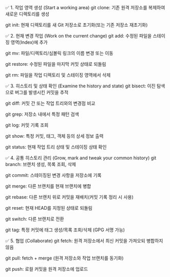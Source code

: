 ✅ 1. 작업 영역 생성 (Start a working area)
git clone: 기존 원격 저장소를 복제하여 새로운 디렉토리를 생성

git init: 현재 디렉토리를 새 Git 저장소로 초기화(또는 기존 저장소 재초기화)

✅ 2. 현재 변경 작업 (Work on the current change)
git add: 수정된 파일을 스테이징 영역(Index)에 추가

git mv: 파일/디렉토리/심볼릭 링크의 이름 변경 또는 이동

git restore: 수정된 파일을 마지막 커밋 상태로 되돌림

git rm: 파일을 작업 디렉토리 및 스테이징 영역에서 삭제

✅ 3. 히스토리 및 상태 확인 (Examine the history and state)
git bisect: 이진 탐색으로 버그를 발생시킨 커밋을 추적

git diff: 커밋 간 또는 작업 트리와의 변경점 비교

git grep: 저장소 내에서 특정 패턴 검색

git log: 커밋 기록 조회

git show: 특정 커밋, 태그, 객체 등의 상세 정보 출력

git status: 현재 작업 트리 상태 및 스테이징 상태 확인

✅ 4. 공통 히스토리 관리 (Grow, mark and tweak your common history)
git branch: 브랜치 생성, 목록 조회, 삭제

git commit: 스테이징된 변경 사항을 저장소에 기록

git merge: 다른 브랜치를 현재 브랜치에 병합

git rebase: 다른 브랜치 위로 커밋을 재배치(커밋 기록 정리 시 사용)



git reset: 현재 HEAD를 지정된 상태로 되돌림

git switch: 다른 브랜치로 전환

git tag: 특정 커밋에 태그 생성/목록 조회/삭제 (GPG 서명 가능)

✅ 5. 협업 (Collaborate)
git fetch: 원격 저장소에서 최신 커밋을 가져오되 병합하지 않음

git pull: fetch + merge (원격 저장소와 작업 브랜치를 동기화)

git push: 로컬 커밋을 원격 저장소에 업로드

